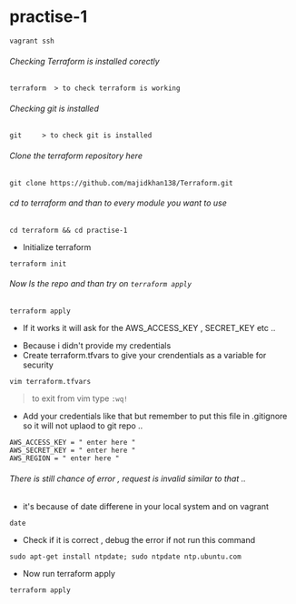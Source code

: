 # practise-1

```
vagrant ssh
```
###### Checking Terraform is installed corectly
```
terraform  > to check terraform is working
```
###### Checking git is installed 
```
git     > to check git is installed 
```
###### Clone the terraform repository here 
```
git clone https://github.com/majidkhan138/Terraform.git
```
###### cd to terraform and than to every module you want to use
```
cd terraform && cd practise-1
```

* Initialize terraform
```
terraform init
```

###### Now ls the repo and than try on `terraform apply`
```
terraform apply
```
* If it works it will ask for the AWS_ACCESS_KEY , SECRET_KEY etc ..
- Because i didn't provide my credentials
- Create terraform.tfvars to give your crendentials as a variable for security
```
vim terraform.tfvars
```
 > to exit from vim type `:wq!`

* Add your credentials like that but remember to put this file in .gitignore so it will not uplaod to git repo ..
```
AWS_ACCESS_KEY = " enter here "
AWS_SECRET_KEY = " enter here "
AWS_REGION = " enter here "
```
###### There is still chance of error , request is invalid similar to that ..
* it's because of date differene in your local system and on vagrant
```
date
```
* Check if it is correct , debug the error if not run this command
```
sudo apt-get install ntpdate; sudo ntpdate ntp.ubuntu.com
```
* Now run terraform apply
```
terraform apply
```

